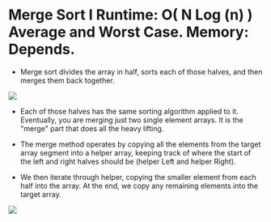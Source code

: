 # Merge Sort I Runtime: O( N Log (n) ) Average and Worst Case. Memory: Depends.

- Merge sort divides the array in half, sorts each of those halves, and then merges them back together.

![](https://media.geeksforgeeks.org/wp-content/cdn-uploads/Merge-Sort-Tutorial.png)

- Each of those halves has the same sorting algorithm applied to it. Eventually, you are merging just two single element arrays. It is the "merge" part that does all the heavy lifting.

- The merge method operates by copying all the elements from the target array segment into a helper array, keeping track of where the start of the left and right halves should be (helper Left and helper Right).

- We then iterate through helper, copying the smaller element from each half into the array. At the end, we copy any remaining elements into the target array.

![](https://i.stack.imgur.com/RwILJ.png)
